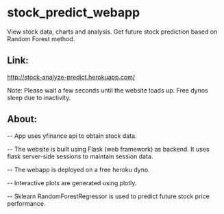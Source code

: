 # stock_predict_webapp
View stock data, charts and analysis. Get future stock prediction based on Random Forest method.

## Link:

http://stock-analyze-predict.herokuapp.com/

Note: Please wait a few seconds until the website loads up. Free dynos sleep due to inactivity.

## About:

-- App uses yfinance api to obtain stock data. 

-- The website is built using Flask (web framework) as backend. It uses flask server-side sessions to maintain session data. 

-- The webapp is deployed on a free heroku dyno.

-- Interactive plots are generated using plotly.

-- Sklearn RandomForestRegressor is used to predict future stock price performance. 
